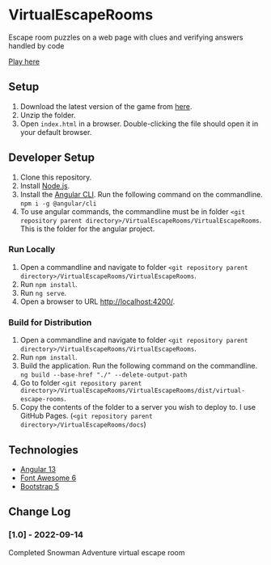 # VirtualEscapeRooms

Escape room puzzles on a web page with clues and verifying answers handled by code

[Play here](https://m1robyndunstan.github.io/VirtualEscapeRooms)

## Setup

1. Download the latest version of the game from [here](https://github.com/m1robyndunstan/VirtualEscapeRooms/tree/main/dist).
1. Unzip the folder.
1. Open `index.html` in a browser. Double-clicking the file should open it in your default browser.

## Developer Setup

1. Clone this repository.
1. Install [Node.js](https://nodejs.org/en/).
1. Install the [Angular CLI](https://angular.io/). Run the following command on the commandline. `npm i -g @angular/cli`
1. To use angular commands, the commandline must be in folder `<git repository parent directory>/VirtualEscapeRooms/VirtualEscapeRooms`. This is the folder for the angular project.

### Run Locally

1. Open a commandline and navigate to folder `<git repository parent directory>/VirtualEscapeRooms/VirtualEscapeRooms`.
1. Run `npm install`.
1. Run `ng serve`.
1. Open a browser to URL [http://localhost:4200/](http://localhost:4200/).

### Build for Distribution

1. Open a commandline and navigate to folder `<git repository parent directory>/VirtualEscapeRooms/VirtualEscapeRooms`.
1. Run `npm install`.
1. Build the application. Run the following command on the commandline. `ng build --base-href "./" --delete-output-path`
1. Go to folder `<git repository parent directory>/VirtualEscapeRooms/VirtualEscapeRooms/dist/virtual-escape-rooms`. 
1. Copy the contents of the folder to a server you wish to deploy to. I use GitHub Pages. (`<git repository parent directory>/VirtualEscapeRooms/docs`)

## Technologies

- [Angular 13](https://angular.io/)
- [Font Awesome 6](https://fontawesome.com/)
- [Bootstrap 5](https://getbootstrap.com/)

## Change Log

### [1.0] - 2022-09-14

Completed Snowman Adventure virtual escape room